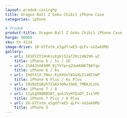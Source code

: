 ```yaml
---
layout: produk-casinghp
title: Dragon Ball Z Goku Chibi1 iPhone Case
categories: iphone

# Produk
product-title: Dragon Ball Z Goku Chibi1 iPhone Case
harga: 90000
sku: hn-4124
image-drive: 1D-U7fxtm_xSgdfrwE5-qLFv-sG2wkOMU
gallery:
  - url: 1O1EYZIIHnKssEgVj52af20c24N296-wI
    title: iPhone 5 / 5s / SE
  - url: 1SA4JhXA98M_BjYVfprq2UwHUW87QAfqo
    title: iPhone 6 / 6s
  - url: 1hOt41X_7Nor-KzXXUxlW1GXLZ14RCVmP
    title: iPhone 6 Plus / 6s Plus
  - url: 10zN2EGByh7ISA530Rx39m6_TMBkJLuhL
    title: iPhone 7 / 8
  - url: 11yEgXNQBBSBt_qxGJ5yH7EoOf_IxzlMY
    title: iPhone 7 Plus / 8 Plus
  - url: 1D-U7fxtm_xSgdfrwE5-qLFv-sG2wkOMU
    title: iPhone X
---
```

